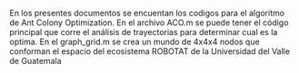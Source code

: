 En los presentes documentos se encuentan los codigos para el algoritmo de Ant Colony Optimization.
En el archivo ACO.m se puede tener el código principal que corre el análisis de trayectorias para determinar cual es la optima. 
En el graph_grid.m se crea un mundo de 4x4x4 nodos que conforman el espacio del ecosistema ROBOTAT de la Universidad del Valle de Guatemala
